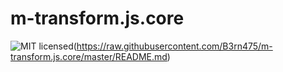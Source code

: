 # m-transform.js.core

![MIT licensed](https://img.shields.io/badge/license-MIT-blue.svg)(https://raw.githubusercontent.com/B3rn475/m-transform.js.core/master/README.md)
